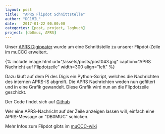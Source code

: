 ```yaml
---
layout: post
title:  "APRS Flipdot Schnittstelle"
author: "DC1MIL"
date:   2017-01-22 00:00:00
categories: [post, project, logbuch]
project: [db0muc, APRS]
---
```


Unser [APRS Digipeater](/db0muc/aprs.html) wurde um eine Schnittstelle zu unserer Flipdot-Zeile im muCCC erweitert. 

{% include image.html url="/assets/posts/post043.jpg" caption="APRS Nachricht auf Flipdotzeile" width=300 align="left" %}
<br style="clear: both;"> 

Dazu läuft auf dem Pi des Digis ein Python-Script, welches die Nachrichten des internen APRS-IS abgreift. Die APRS Nachrichten weden nun gefiltert und in eine Grafik gewandelt. Diese Grafik wird nun an die Flipdotzeile geschickt.

Der Code findet sich auf [Github](https://github.com/dl0muc/db0muc_digipeater/tree/master/aprs/scripts)

Wer eine APRS-Nachricht auf der Zeile anzeigen lassen will, einfach eine APRS-Message an "DB0MUC" schicken.

Mehr Infos zum Flipdot gibts im [muCCC-wiki](http://wiki.muc.ccc.de/flipdot:start)


